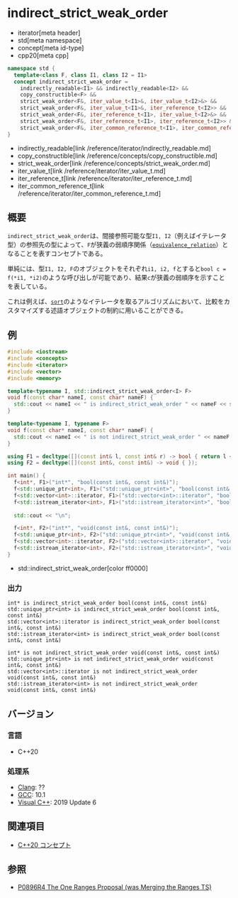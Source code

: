 # indirect_strict_weak_order
* iterator[meta header]
* std[meta namespace]
* concept[meta id-type]
* cpp20[meta cpp]

```cpp
namespace std {
  template<class F, class I1, class I2 = I1>
  concept indirect_strict_weak_order =
    indirectly_readable<I1> && indirectly_readable<I2> &&
    copy_constructible<F> &&
    strict_weak_order<F&, iter_value_t<I1>&, iter_value_t<I2>&> &&
    strict_weak_order<F&, iter_value_t<I1>&, iter_reference_t<I2>> &&
    strict_weak_order<F&, iter_reference_t<I1>, iter_value_t<I2>&> &&
    strict_weak_order<F&, iter_reference_t<I1>, iter_reference_t<I2>> &&
    strict_weak_order<F&, iter_common_reference_t<I1>, iter_common_reference_t<I2>>;
}
```
* indirectly_readable[link /reference/iterator/indirectly_readable.md]
* copy_constructible[link /reference/concepts/copy_constructible.md]
* strict_weak_order[link /reference/concepts/strict_weak_order.md]
* iter_value_t[link /reference/iterator/iter_value_t.md]
* iter_reference_t[link /reference/iterator/iter_reference_t.md]
* iter_common_reference_t[link /reference/iterator/iter_common_reference_t.md]

## 概要

`indirect_strict_weak_order`は、間接参照可能な型`I1, I2`（例えばイテレータ型）の参照先の型によって、`F`が狭義の弱順序関係（[`equivalence_relation`](/reference/concepts/equivalence_relation.md)）となることを表すコンセプトである。

単純には、型`I1, I2, F`のオブジェクトをそれぞれ`i1, i2, f`とすると`bool c = f(*i1, *i2)`のような呼び出しが可能であり、結果`c`が狭義の弱順序を示すことを表している。

これは例えば、[`sort`](/reference/algorithm/sort.md)のようなイテレータを取るアルゴリズムにおいて、比較をカスタマイズする述語オブジェクトの制約に用いることができる。

## 例
```cpp example
#include <iostream>
#include <concepts>
#include <iterator>
#include <vector>
#include <memory>

template<typename I, std::indirect_strict_weak_order<I> F>
void f(const char* nameI, const char* nameF) {
  std::cout << nameI << " is indirect_strict_weak_order " << nameF << std::endl;
}

template<typename I, typename F>
void f(const char* nameI, const char* nameF) {
  std::cout << nameI << " is not indirect_strict_weak_order " << nameF << std::endl;
}

using F1 = decltype([](const int& l, const int& r) -> bool { return l < r; });
using F2 = decltype([](const int&, const int&) -> void { });

int main() {
  f<int*, F1>("int*", "bool(const int&, const int&)");
  f<std::unique_ptr<int>, F1>("std::unique_ptr<int>", "bool(const int&, const int&)");
  f<std::vector<int>::iterator, F1>("std::vector<int>::iterator", "bool(const int&, const int&)");
  f<std::istream_iterator<int>, F1>("std::istream_iterator<int>", "bool(const int&, const int&)");
    
  std::cout << "\n";

  f<int*, F2>("int*", "void(const int&, const int&)");
  f<std::unique_ptr<int>, F2>("std::unique_ptr<int>", "void(const int&, const int&)");
  f<std::vector<int>::iterator, F2>("std::vector<int>::iterator", "void(const int&, const int&)");
  f<std::istream_iterator<int>, F2>("std::istream_iterator<int>", "void(const int&, const int&)");
}
```
* std::indirect_strict_weak_order[color ff0000]

### 出力
```
int* is indirect_strict_weak_order bool(const int&, const int&)
std::unique_ptr<int> is indirect_strict_weak_order bool(const int&, const int&)
std::vector<int>::iterator is indirect_strict_weak_order bool(const int&, const int&)
std::istream_iterator<int> is indirect_strict_weak_order bool(const int&, const int&)

int* is not indirect_strict_weak_order void(const int&, const int&)
std::unique_ptr<int> is not indirect_strict_weak_order void(const int&, const int&)
std::vector<int>::iterator is not indirect_strict_weak_order void(const int&, const int&)
std::istream_iterator<int> is not indirect_strict_weak_order void(const int&, const int&)
```

## バージョン
### 言語
- C++20

### 処理系
- [Clang](/implementation.md#clang): ??
- [GCC](/implementation.md#gcc): 10.1
- [Visual C++](/implementation.md#visual_cpp): 2019 Update 6

## 関連項目

- [C++20 コンセプト](/lang/cpp20/concepts.md)

## 参照

- [P0896R4 The One Ranges Proposal (was Merging the Ranges TS)](http://www.open-std.org/jtc1/sc22/wg21/docs/papers/2018/p0896r4.pdf)
